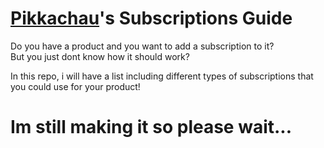 # [Pikkachau](https://www.github.com/pikkachau)'s Subscriptions Guide

Do you have a product and you want to add a subscription to it?  
But you just dont know how it should work?

In this repo, i will have a list including different types of subscriptions that you could use for your product!

# Im still making it so please wait...
